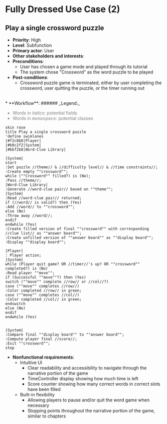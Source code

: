 # Fully Dressed Use Case (2)

## Play a single crossword puzzle
* **Priority**: High
* **Level**: Subfunction
* **Primary actor**: User
* **Other stakeholders and interests**:
* **Preconditions**:
    * User has chosen a game mode and played through its tutorial
    * The system chose "Crossword" as the word puzzle to be played
* **Post-conditions**:
    * Crossword puzzle game is terminated, either by user completing the crossword, user quitting the puzzle, or the timer running out  
<br>
* **Workflow**:
###### _Legend:_
<ul style="color:grey">
<li>Words in <em>italics</em>: potential fields</li>
<li>Words in <tt>monospace</tt>: potential classes</li>
</ul>

```plantuml
skin rose
title Play a single crossword puzzle 
'define swimlanes 
|#f2c8b8|Player| 
|#b8c2f2|System|
|#bbf2b8|Word-Clue Library|

|System|
start
:Set puzzle //theme// & //difficulty level// & //time constraints//;
:Create empty ""crossword"";
while (""Crossword"" filled?) is (No);
:Pass //theme//;
|Word-Clue Library|
:Generate //word-clue pair// based on ""theme"";
|System|
:Read //word-clue pair// returned;
if (//word// is valid?) then (Yes)
:Add //word// to ""crossword"";
else (No)
:Throw away //word//;
endif
endwhile (Yes)
:Create filled version of final ""crossword"" with corresponding //clue list// as ""answer board"";
:Create unfilled version of ""answer board"" as ""display board"";
:Display ""display board"";

|Player|
: Player action;
|System|
while (Player quit game? OR //timer//'s up? OR ""crossword"" completed?) is (No)
:Read player ""move"";
if (Successful ""move""?) then (Yes)
switch (""move"" complete //row// or //col//?)
case (""move"" completes //row//)
:Color completed //row// in green;
case (""move"" completes //col//)
:Color completed //col// in green;
endswitch
else (No)
endif
endwhile (Yes)


|System|
:Compare final ""display board"" to ""answer board"";
:Compute player final //score//;
:Exit ""crossword"";
stop 
```

* **Nonfunctional requirements**:
    * Intuitive UI
        * Clear readability and accessibility to navigate through the narrative portion of the game 
        * TimeController display showing how much time is left
        * Score counter showing how many correct words in correct slots have been filled
    * Built-in flexibility
        * Allowing players to pause and/or quit the word game when necessary
        * Stopping points throughout the narrative portion of the game, similar to chapters

